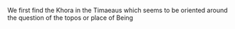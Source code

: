 We first find the Khora in the Timaeaus which seems to be oriented around the question of the topos or place of Being
